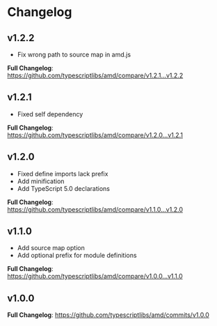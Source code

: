 Changelog
=========



v1.2.2
------

* Fix wrong path to source map in amd.js

**Full Changelog**: https://github.com/typescriptlibs/amd/compare/v1.2.1...v1.2.2



v1.2.1
------

* Fixed self dependency

**Full Changelog**: https://github.com/typescriptlibs/amd/compare/v1.2.0...v1.2.1



v1.2.0
------

* Fixed define imports lack prefix
* Add minification
* Add TypeScript 5.0 declarations

**Full Changelog**: https://github.com/typescriptlibs/amd/compare/v1.1.0...v1.2.0



v1.1.0
------

* Add source map option
* Add optional prefix for module definitions

**Full Changelog**: https://github.com/typescriptlibs/amd/compare/v1.0.0...v1.1.0



v1.0.0
------

**Full Changelog**: https://github.com/typescriptlibs/amd/commits/v1.0.0
